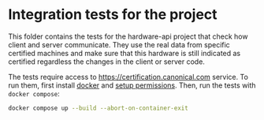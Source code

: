 # Integration tests for the project

This folder contains the tests for the hardware-api project that check
how client and server communicate. They use the real data from
specific certified machines and make sure that this hardware is still
indicated as certified regardless the changes in the client or server
code.

The tests require access to https://certification.canonical.com
service. To run them, first install
[docker](https://docs.docker.com/engine/install/ubuntu/) and [setup
permissions](https://docs.docker.com/engine/install/linux-postinstall/). Then,
run the tests with `docker compose`:

```sh
docker compose up --build --abort-on-container-exit
```
